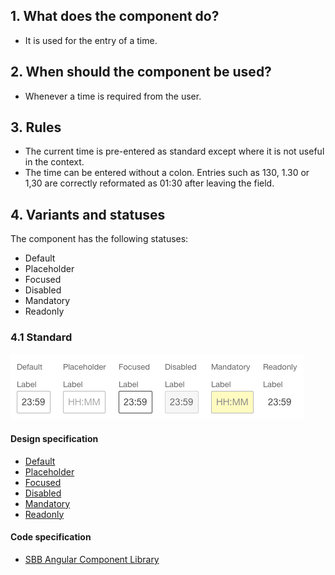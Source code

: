 ## 1. What does the component do?
* It is used for the entry of a time.


## 2. When should the component be used?
* Whenever a time is required from the user.


## 3. Rules 
* The current time is pre-entered as standard except where it is not useful in the context.
* The time can be entered without a colon. Entries such as 130, 1.30 or 1,30 are correctly reformated as 01:30 after leaving the field.


## 4. Variants and statuses
The component has the following statuses:
* Default
* Placeholder
* Focused
* Disabled
* Mandatory
* Readonly

### 4.1 Standard
![Image of the time entry component](https://raw.githubusercontent.com/sbb-design-systems/design-system-webapp-documentation/master/documentation/components/timefield/images/Timefield_Default.png 'class: image')

#### Design specification
* [Default](https://www.sketch.com/s/58b25e4c-bf9c-4f74-973f-503538fcbea2/a/nKQDql#Inspector)
* [Placeholder](https://www.sketch.com/s/58b25e4c-bf9c-4f74-973f-503538fcbea2/a/QqD1pb#Inspector)
* [Focused](https://www.sketch.com/s/58b25e4c-bf9c-4f74-973f-503538fcbea2/a/xz0Qe0#Inspector)
* [Disabled](https://www.sketch.com/s/58b25e4c-bf9c-4f74-973f-503538fcbea2/a/EAeGYq#Inspector)
* [Mandatory](https://www.sketch.com/s/58b25e4c-bf9c-4f74-973f-503538fcbea2/a/eKKqqKP#Inspector)
* [Readonly](https://www.sketch.com/s/58b25e4c-bf9c-4f74-973f-503538fcbea2/a/wL4MJnD#Inspector)

#### Code specification
* [SBB Angular Component Library](https://angular.app.sbb.ch/angular/components/time-input)